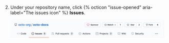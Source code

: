 2. Under your repository name, click {% octicon "issue-opened" aria-label="The issues icon" %} **Issues**.
   
   ![Issues tab](/assets/images/help/repository/repo-tabs-issues.png)
